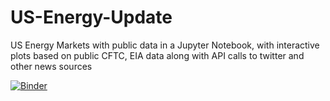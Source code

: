 # US-Energy-Update
US Energy Markets with public data in a Jupyter Notebook, with interactive plots based on public CFTC, EIA data along with API calls to twitter and other news sources

[![Binder](http://mybinder.org/badge.svg)](http://mybinder.org:/repo/brudder003/us-energy-update)
